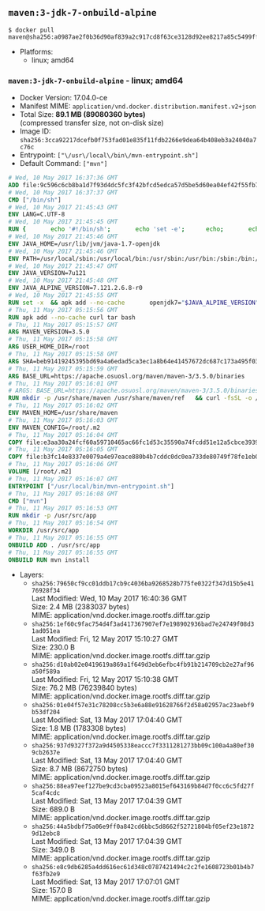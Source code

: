 ## `maven:3-jdk-7-onbuild-alpine`

```console
$ docker pull maven@sha256:a0987ae2f0b36d90af839a2c917cd8f63ce3128d92ee8217a85c5499ffef3fcb
```

-	Platforms:
	-	linux; amd64

### `maven:3-jdk-7-onbuild-alpine` - linux; amd64

-	Docker Version: 17.04.0-ce
-	Manifest MIME: `application/vnd.docker.distribution.manifest.v2+json`
-	Total Size: **89.1 MB (89080360 bytes)**  
	(compressed transfer size, not on-disk size)
-	Image ID: `sha256:3cca92217dcefb0f753fad01e835f11fdb2266e9dea64b408eb3a24040a7c76c`
-	Entrypoint: `["\/usr\/local\/bin\/mvn-entrypoint.sh"]`
-	Default Command: `["mvn"]`

```dockerfile
# Wed, 10 May 2017 16:37:36 GMT
ADD file:9c596c6cb8ba1d7f93d4dc5fc3f42bfcd5edca57d5be5d60ea04ef42f55fb7a8 in / 
# Wed, 10 May 2017 16:37:37 GMT
CMD ["/bin/sh"]
# Wed, 10 May 2017 21:45:43 GMT
ENV LANG=C.UTF-8
# Wed, 10 May 2017 21:45:45 GMT
RUN { 		echo '#!/bin/sh'; 		echo 'set -e'; 		echo; 		echo 'dirname "$(dirname "$(readlink -f "$(which javac || which java)")")"'; 	} > /usr/local/bin/docker-java-home 	&& chmod +x /usr/local/bin/docker-java-home
# Wed, 10 May 2017 21:45:46 GMT
ENV JAVA_HOME=/usr/lib/jvm/java-1.7-openjdk
# Wed, 10 May 2017 21:45:46 GMT
ENV PATH=/usr/local/sbin:/usr/local/bin:/usr/sbin:/usr/bin:/sbin:/bin:/usr/lib/jvm/java-1.7-openjdk/jre/bin:/usr/lib/jvm/java-1.7-openjdk/bin
# Wed, 10 May 2017 21:45:47 GMT
ENV JAVA_VERSION=7u121
# Wed, 10 May 2017 21:45:48 GMT
ENV JAVA_ALPINE_VERSION=7.121.2.6.8-r0
# Wed, 10 May 2017 21:45:55 GMT
RUN set -x 	&& apk add --no-cache 		openjdk7="$JAVA_ALPINE_VERSION" 	&& [ "$JAVA_HOME" = "$(docker-java-home)" ]
# Thu, 11 May 2017 05:15:56 GMT
RUN apk add --no-cache curl tar bash
# Thu, 11 May 2017 05:15:57 GMT
ARG MAVEN_VERSION=3.5.0
# Thu, 11 May 2017 05:15:58 GMT
ARG USER_HOME_DIR=/root
# Thu, 11 May 2017 05:15:58 GMT
ARG SHA=beb91419245395bd69a4a6edad5ca3ec1a8b64e41457672dc687c173a495f034
# Thu, 11 May 2017 05:15:59 GMT
ARG BASE_URL=https://apache.osuosl.org/maven/maven-3/3.5.0/binaries
# Thu, 11 May 2017 05:16:01 GMT
# ARGS: BASE_URL=https://apache.osuosl.org/maven/maven-3/3.5.0/binaries MAVEN_VERSION=3.5.0 SHA=beb91419245395bd69a4a6edad5ca3ec1a8b64e41457672dc687c173a495f034 USER_HOME_DIR=/root
RUN mkdir -p /usr/share/maven /usr/share/maven/ref   && curl -fsSL -o /tmp/apache-maven.tar.gz ${BASE_URL}/apache-maven-$MAVEN_VERSION-bin.tar.gz   && echo "${SHA}  /tmp/apache-maven.tar.gz" | sha256sum -c -   && tar -xzf /tmp/apache-maven.tar.gz -C /usr/share/maven --strip-components=1   && rm -f /tmp/apache-maven.tar.gz   && ln -s /usr/share/maven/bin/mvn /usr/bin/mvn
# Thu, 11 May 2017 05:16:02 GMT
ENV MAVEN_HOME=/usr/share/maven
# Thu, 11 May 2017 05:16:03 GMT
ENV MAVEN_CONFIG=/root/.m2
# Thu, 11 May 2017 05:16:04 GMT
COPY file:e3aa30a24fcf60a59710465ac66fc1d53c35590a74fcdd51e12a5cbce393904b in /usr/local/bin/mvn-entrypoint.sh 
# Thu, 11 May 2017 05:16:05 GMT
COPY file:b3fc14e8337e0079a4e97eace880b4b7cddc0dc0ea733de80749f78fe1eb089a in /usr/share/maven/ref/ 
# Thu, 11 May 2017 05:16:06 GMT
VOLUME [/root/.m2]
# Thu, 11 May 2017 05:16:07 GMT
ENTRYPOINT ["/usr/local/bin/mvn-entrypoint.sh"]
# Thu, 11 May 2017 05:16:08 GMT
CMD ["mvn"]
# Thu, 11 May 2017 05:16:53 GMT
RUN mkdir -p /usr/src/app
# Thu, 11 May 2017 05:16:54 GMT
WORKDIR /usr/src/app
# Thu, 11 May 2017 05:16:55 GMT
ONBUILD ADD . /usr/src/app
# Thu, 11 May 2017 05:16:55 GMT
ONBUILD RUN mvn install
```

-	Layers:
	-	`sha256:79650cf9cc01ddb17cb9c4036ba9268528b775fe0322f347d15b5e4176928f34`  
		Last Modified: Wed, 10 May 2017 16:40:36 GMT  
		Size: 2.4 MB (2383037 bytes)  
		MIME: application/vnd.docker.image.rootfs.diff.tar.gzip
	-	`sha256:1ef60c9fac754d4f3ad417367907ef7e198902936bad7e24749f08d31ad051ea`  
		Last Modified: Fri, 12 May 2017 15:10:27 GMT  
		Size: 230.0 B  
		MIME: application/vnd.docker.image.rootfs.diff.tar.gzip
	-	`sha256:d10ab02e0419619a869a1f649d3eb6efbc4fb91b214709cb2e27af96a50f589a`  
		Last Modified: Fri, 12 May 2017 15:10:38 GMT  
		Size: 76.2 MB (76239840 bytes)  
		MIME: application/vnd.docker.image.rootfs.diff.tar.gzip
	-	`sha256:01e04f57e31c78208cc5b3e6a88e91628766f2d58a02957ac23aebf9b53df204`  
		Last Modified: Sat, 13 May 2017 17:04:40 GMT  
		Size: 1.8 MB (1783308 bytes)  
		MIME: application/vnd.docker.image.rootfs.diff.tar.gzip
	-	`sha256:937d9327f372a9d4505338eaccc7f3311281273bb09c100a4a80ef309cb2637e`  
		Last Modified: Sat, 13 May 2017 17:04:40 GMT  
		Size: 8.7 MB (8672750 bytes)  
		MIME: application/vnd.docker.image.rootfs.diff.tar.gzip
	-	`sha256:88ea97eef127be9cd3cba09523a8015ef643169b84d7f0cc6c5fd27f5caf4cdc`  
		Last Modified: Sat, 13 May 2017 17:04:39 GMT  
		Size: 689.0 B  
		MIME: application/vnd.docker.image.rootfs.diff.tar.gzip
	-	`sha256:44a5bdbf75a06e9ff0a842cd6bbc5d8662f52721804bf05ef23e18729d12ebc8`  
		Last Modified: Sat, 13 May 2017 17:04:39 GMT  
		Size: 349.0 B  
		MIME: application/vnd.docker.image.rootfs.diff.tar.gzip
	-	`sha256:e8c9db6285a4dd616ec61d348c0787421494c2c2fe1608723b01b4b7f63fb2e9`  
		Last Modified: Sat, 13 May 2017 17:07:01 GMT  
		Size: 157.0 B  
		MIME: application/vnd.docker.image.rootfs.diff.tar.gzip
